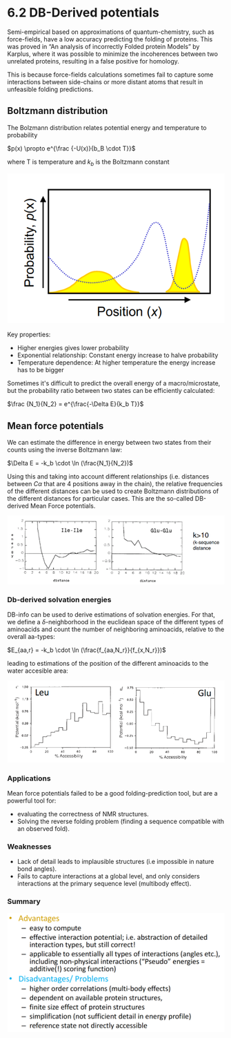 # 6.2 DB-Derived potentials

Semi-empirical based on approximations of quantum-chemistry, such as force-fields, have a low accuracy predicting the folding of proteins. This was proved in “An analysis of incorrectly Folded protein Models” by Karplus, where it was possible to minimize the incoherences between two unrelated proteins, resulting in a false positive for homology.

This is because force-fields calculations sometimes fail to capture some interactions between side-chains or more distant atoms that result in unfeasible folding predictions.

## Boltzmann distribution

The Bolzmann distribution relates potential energy and temperature to probability

$p(x) \propto e^{\frac {-U(x)}{b_B \cdot T}}$

where T is temperature and $k_b$ is the Boltzmann constant

![](./images/boltzmann.png)

Key properties:
- Higher energies gives lower probability
- Exponential relationship: Constant energy increase to halve probability
- Temperature dependence: At higher temperature the energy increase has to be bigger

Sometimes it's difficult to predict the overall energy of a macro/microstate, but the probability ratio between two states can be efficiently calculated:

$\frac {N_1}{N_2} = e^{\frac{-\Delta E}{k_b T}}$

## Mean force potentials

We can estimate the difference in energy between two states from their counts using the inverse Boltzmann law:

$\Delta E = -k_b \cdot \ln (\frac{N_1}{N_2})$

Using this and taking into account different relationships (i.e. distances between $C\alpha$ that are 4 positions away in the chain), the relative frequencies of the different distances  can be used to create Boltzmann distributions of the different distances for particular cases. This are the so-called DB-derived Mean Force potentials.

![](./images/db-mean.png)

### Db-derived solvation energies

DB-info can be used to derive estimations of solvation energies. For that, we define a $\delta$-neighborhood in the euclidean space of the different types of aminoacids and count the number of neighboring aminoacids, relative to the overall aa-types:

$E_{aa,r} = -k_b \cdot \ln (\frac{f_{aa,N_r}}{f_{x,N_r}})$

leading to estimations of the position of the different aminoacids to the water accesible area:

![](./images/water.png)

### Applications

Mean force potentials failed to be a good folding-prediction tool, but are a powerful tool for:
- evaluating the correctness of NMR structures.
- Solving the reverse folding problem (finding a sequence compatible with an observed fold).

### Weaknesses

- Lack of detail leads to implausible structures (i.e impossible in nature bond angles).
- Fails to capture interactions at a global level, and only considers interactions at the primary sequence level (multibody effect).

### Summary

![](./images/summary.png)
